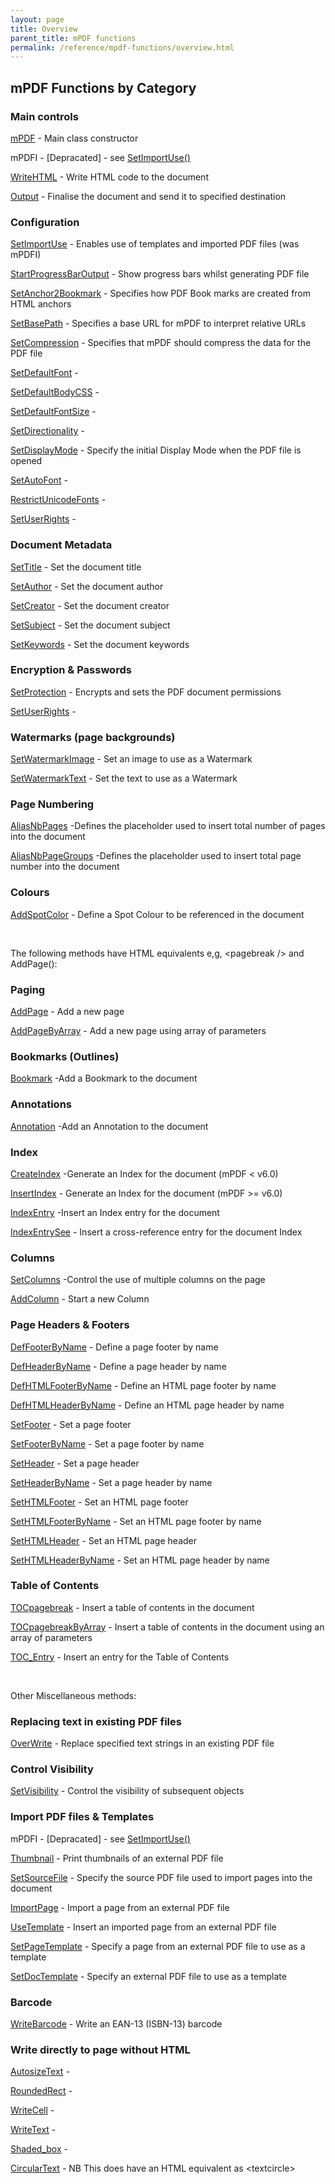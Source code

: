 ```yaml
---
layout: page
title: Overview
parent_title: mPDF functions
permalink: /reference/mpdf-functions/overview.html
---
```


<div id="bpmbook" class="bpmbook" style="direction:ltr;">
<div class="topic_user_field">
<div id="U0">
<h2>mPDF Functions by Category</h2>
<h3>Main controls</h3>
<p><a href="{{ "/reference/mpdf-functions/mpdf.html" | prepend: site.baseurl }}">mPDF</a> - Main class constructor</p>
<p>mPDFI - [Depracated] - see <a href="{{ "/reference/mpdf-functions/setimportuse.html" | prepend: site.baseurl }}">SetImportUse()</a></p>
<p><a href="{{ "/reference/mpdf-functions/writehtml.html" | prepend: site.baseurl }}">WriteHTML</a> - Write HTML code to the document</p>
<p><a href="{{ "/reference/mpdf-functions/output.html" | prepend: site.baseurl }}">Output</a> - Finalise the document and send it to specified destination</p>
<h3>Configuration</h3>
<p><a href="{{ "/reference/mpdf-functions/setimportuse.html" | prepend: site.baseurl }}">SetImportUse</a> - Enables use of templates and imported PDF files (was mPDFI)</p>
<p><a href="{{ "/reference/mpdf-functions/startprogressbaroutput.html" | prepend: site.baseurl }}">StartProgressBarOutput</a> - Show progress bars whilst generating PDF file</p>
<p><a href="{{ "/reference/mpdf-functions/setanchor2bookmark.html" | prepend: site.baseurl }}">SetAnchor2Bookmark</a> - Specifies how PDF Book marks are created from HTML anchors</p>
<p><a href="{{ "/reference/mpdf-functions/setbasepath.html" | prepend: site.baseurl }}">SetBasePath</a> - Specifies a base URL for mPDF to interpret relative URLs</p>
<p><a href="{{ "/reference/mpdf-functions/setcompression.html" | prepend: site.baseurl }}">SetCompression</a> - Specifies that mPDF should compress the data for the PDF file</p>
<p><a href="{{ "/reference/mpdf-functions/setdefaultfont.html" | prepend: site.baseurl }}">SetDefaultFont</a> -</p>
<p><a href="{{ "/reference/mpdf-functions/setdefaultbodycss.html" | prepend: site.baseurl }}">SetDefaultBodyCSS</a> -</p>
<p><a href="{{ "/reference/mpdf-functions/setdefaultfontsize.html" | prepend: site.baseurl }}">SetDefaultFontSize</a> -</p>
<p><a href="{{ "/reference/mpdf-functions/setdirectionality.html" | prepend: site.baseurl }}">SetDirectionality</a> -</p>
<p><a href="{{ "/reference/mpdf-functions/setdisplaymode.html" | prepend: site.baseurl }}">SetDisplayMode</a> - Specify the initial Display Mode when the PDF file is opened</p>
<p><a href="{{ "/reference/mpdf-functions/setautofont.html" | prepend: site.baseurl }}">SetAutoFont</a> -</p>
<p><a href="{{ "/reference/mpdf-functions/restrictunicodefonts.html" | prepend: site.baseurl }}">RestrictUnicodeFonts</a> -</p>
<p><a href="indexaf79.html?tid=193">SetUserRights</a> -</p>
<h3>Document Metadata</h3>
<p><a href="{{ "/reference/mpdf-functions/settitle.html" | prepend: site.baseurl }}">SetTitle</a> - Set the document title</p>
<p><a href="{{ "/reference/mpdf-functions/setauthor.html" | prepend: site.baseurl }}">SetAuthor</a> - Set the document author</p>
<p><a href="{{ "/reference/mpdf-functions/setcreator.html" | prepend: site.baseurl }}">SetCreator</a> - Set the document creator</p>
<p><a href="{{ "/reference/mpdf-functions/setsubject.html" | prepend: site.baseurl }}">SetSubject</a> - Set the document subject</p>
<p><a href="{{ "/reference/mpdf-functions/setkeywords.html" | prepend: site.baseurl }}">SetKeywords</a> - Set the document keywords</p>
<h3>Encryption &amp; Passwords</h3>
<p><a href="{{ "/reference/mpdf-functions/setprotection.html" | prepend: site.baseurl }}">SetProtection</a> - Encrypts and sets the PDF document permissions</p>
<p><a href="indexaf79.html?tid=193">SetUserRights</a> -</p>
<h3>Watermarks (page backgrounds)</h3>
<p><a href="{{ "/reference/mpdf-functions/setwatermarkimage.html" | prepend: site.baseurl }}">SetWatermarkImage</a> - Set an image to use as a Watermark</p>
<p><a href="{{ "/reference/mpdf-functions/setwatermarktext.html" | prepend: site.baseurl }}">SetWatermarkText</a> - Set the text to use as a Watermark</p>
<h3>Page Numbering</h3>
<p><a href="{{ "/reference/mpdf-functions/aliasnbpages.html" | prepend: site.baseurl }}">AliasNbPages</a> -Defines the placeholder used to insert total number of pages into the document</p>
<p><a href="{{ "/reference/mpdf-functions/aliasnbpagegroups.html" | prepend: site.baseurl }}">AliasNbPageGroups</a> -Defines the placeholder used to insert total page number into the document</p>
<h3>Colours</h3>
<p><a href="{{ "/reference/mpdf-functions/addspotcolor.html" | prepend: site.baseurl }}">AddSpotColor</a> - Define a Spot Colour to be referenced in the document</p>
<p>&nbsp;</p>
<p>The following methods have HTML equivalents e,g, &lt;pagebreak /&gt; and AddPage():</p>
<h3>Paging</h3>
<p><a href="{{ "/reference/mpdf-functions/addpage.html" | prepend: site.baseurl }}">AddPage</a> - Add a new page</p>
<p><a href="{{ "/reference/mpdf-functions/addpagebyarray.html" | prepend: site.baseurl }}">AddPageByArray</a> - Add a new page using array of parameters</p>
<h3>Bookmarks (Outlines)</h3>
<p><a href="{{ "/reference/mpdf-functions/bookmark.html" | prepend: site.baseurl }}">Bookmark</a> -Add a Bookmark to the document</p>
<h3>Annotations</h3>
<p><a href="{{ "/reference/mpdf-functions/annotation.html" | prepend: site.baseurl }}">Annotation</a> -Add an Annotation to the document</p>
<h3>Index</h3>
<p><a href="{{ "/reference/mpdf-functions/createreference.html" | prepend: site.baseurl }}">CreateIndex</a> -Generate an Index for the document (mPDF &lt; v6.0)</p>
<p><a href="{{ "/reference/mpdf-functions/insertindex.html" | prepend: site.baseurl }}">InsertIndex</a> - Generate an Index for the document (mPDF &gt;= v6.0)</p>
<p><a href="index3e79.html?tid=145">IndexEntry</a> -Insert an Index entry for the document</p>
<p><a href="{{ "/reference/mpdf-functions/indexentrysee.html" | prepend: site.baseurl }}">IndexEntrySee</a> - Insert a cross-reference entry for the document Index</p>
<h3>Columns</h3>
<p><a href="{{ "/reference/mpdf-functions/setcolumns.html" | prepend: site.baseurl }}">SetColumns</a> -Control the use of multiple columns on the page</p>
<p><a href="{{ "/reference/mpdf-functions/bookmark.html" | prepend: site.baseurl }}">AddColumn</a> - Start a new Column</p>
<h3>Page Headers &amp; Footers</h3>
<p><a href="{{ "/reference/mpdf-functions/deffooterbyname.html" | prepend: site.baseurl }}">DefFooterByName</a> - Define a page footer by name</p>
<p><a href="{{ "/reference/mpdf-functions/defheaderbyname.html" | prepend: site.baseurl }}">DefHeaderByName</a> - Define a page header by name</p>
<p><a href="{{ "/reference/mpdf-functions/defhtmlfooterbyname.html" | prepend: site.baseurl }}">DefHTMLFooterByName</a> - Define an HTML page footer by name</p>
<p><a href="{{ "/reference/mpdf-functions/defhtmlheaderbyname.html" | prepend: site.baseurl }}">DefHTMLHeaderByName</a> - Define an HTML page header by name</p>
<p><a href="{{ "/reference/mpdf-functions/setfooter.html" | prepend: site.baseurl }}">SetFooter</a> - Set a page footer</p>
<p><a href="{{ "/reference/mpdf-functions/setfooterbyname.html" | prepend: site.baseurl }}">SetFooterByName</a> - Set a page footer by name</p>
<p><a href="{{ "/reference/mpdf-functions/setheader.html" | prepend: site.baseurl }}">SetHeader</a> - Set a page header</p>
<p><a href="{{ "/reference/mpdf-functions/setheaderbyname.html" | prepend: site.baseurl }}">SetHeaderByName</a> - Set a page header by name</p>
<p><a href="{{ "/reference/mpdf-functions/sethtmlfooter.html" | prepend: site.baseurl }}">SetHTMLFooter</a> - Set an HTML page footer</p>
<p><a href="{{ "/reference/mpdf-functions/sethtmlfooterbyname.html" | prepend: site.baseurl }}">SetHTMLFooterByName</a> - Set an HTML page footer by name</p>
<p><a href="{{ "/reference/mpdf-functions/sethtmlheader.html" | prepend: site.baseurl }}">SetHTMLHeader</a> - Set an HTML page header</p>
<p><a href="{{ "/reference/mpdf-functions/sethtmlheaderbyname.html" | prepend: site.baseurl }}">SetHTMLHeaderByName</a> - Set an HTML page header by name</p>
<h3>Table of Contents</h3>
<p><a href="{{ "/reference/mpdf-functions/tocpagebreak.html" | prepend: site.baseurl }}">TOCpagebreak</a> - Insert a table of contents in the document</p>
<p><a href="{{ "/reference/mpdf-functions/tocpagebreakbyarray.html" | prepend: site.baseurl }}">TOCpagebreakByArray</a> - Insert a table of contents in the document using an array of parameters</p>
<p><a href="{{ "/reference/mpdf-functions/toc-entry.html" | prepend: site.baseurl }}">TOC_Entry</a> - Insert an entry for the Table of Contents</p>
<p>&nbsp;</p>
<p>Other Miscellaneous methods:</p>
<h3>Replacing text in existing PDF files</h3>
<p><a href="{{ "/reference/mpdf-functions/overwrite.html" | prepend: site.baseurl }}">OverWrite</a> - Replace specified text strings in an existing PDF file</p>
<h3>Control Visibility</h3>
<p><a href="{{ "/reference/mpdf-functions/setvisibility.html" | prepend: site.baseurl }}">SetVisibility</a> - Control the visibility of subsequent objects</p>
<h3>Import PDF files &amp; Templates</h3>
<p>mPDFI - [Depracated] - see <a href="{{ "/reference/mpdf-functions/setimportuse.html" | prepend: site.baseurl }}">SetImportUse()</a></p>
<p><a href="{{ "/reference/mpdf-functions/thumbnail.html" | prepend: site.baseurl }}">Thumbnail</a> - Print thumbnails of an external PDF file</p>
<p><a href="{{ "/reference/mpdf-functions/setsourcefile.html" | prepend: site.baseurl }}">SetSourceFile</a> - Specify the source PDF file used to import pages into the document</p>
<p><a href="{{ "/reference/mpdf-functions/importpage.html" | prepend: site.baseurl }}">ImportPage</a> - Import a page from an external PDF file</p>
<p><a href="{{ "/reference/mpdf-functions/usetemplate.html" | prepend: site.baseurl }}">UseTemplate</a> - Insert an imported page from an external PDF file</p>
<p><a href="{{ "/reference/mpdf-functions/setpagetemplate.html" | prepend: site.baseurl }}">SetPageTemplate</a> - Specify a page from an external PDF file to use as a template</p>
<p><a href="{{ "/reference/mpdf-functions/setdoctemplate.html" | prepend: site.baseurl }}">SetDocTemplate</a> - Specify an external PDF file to use as a template</p>
<h3>Barcode</h3>
<p><a href="{{ "/reference/mpdf-functions/writebarcode.html" | prepend: site.baseurl }}">WriteBarcode</a> - Write an EAN-13 (ISBN-13) barcode</p>
<h3>Write directly to page without HTML</h3>
<p><a href="{{ "/reference/mpdf-functions/autosizetext.html" | prepend: site.baseurl }}">AutosizeText</a> -</p>
<p><a href="{{ "/reference/mpdf-functions/roundedrect.html" | prepend: site.baseurl }}">RoundedRect</a> -</p>
<p><a href="{{ "/reference/mpdf-functions/writecell.html" | prepend: site.baseurl }}">WriteCell</a> -</p>
<p><a href="{{ "/reference/mpdf-functions/writetext.html" | prepend: site.baseurl }}">WriteText</a> -</p>
<p><a href="{{ "/reference/mpdf-functions/shaded-box.html" | prepend: site.baseurl }}">Shaded_box</a> -</p>
<p><a href="{{ "/reference/mpdf-functions/circulartext.html" | prepend: site.baseurl }}">CircularText</a> - NB This does have an HTML equivalent as &lt;textcircle&gt;</p>
</div>
</div>

